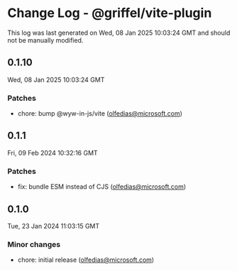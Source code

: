 # Change Log - @griffel/vite-plugin

This log was last generated on Wed, 08 Jan 2025 10:03:24 GMT and should not be manually modified.

<!-- Start content -->

## 0.1.10

Wed, 08 Jan 2025 10:03:24 GMT

### Patches

- chore: bump @wyw-in-js/vite (olfedias@microsoft.com)

## 0.1.1

Fri, 09 Feb 2024 10:32:16 GMT

### Patches

- fix: bundle ESM instead of CJS (olfedias@microsoft.com)

## 0.1.0

Tue, 23 Jan 2024 11:03:15 GMT

### Minor changes

- chore: initial release (olfedias@microsoft.com)
